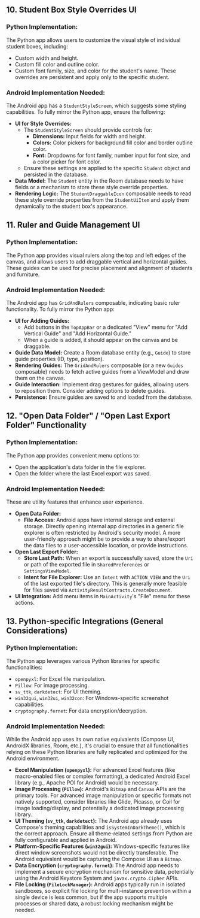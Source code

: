 ## 10. Student Box Style Overrides UI

### Python Implementation:
The Python app allows users to customize the visual style of individual student boxes, including:
*   Custom width and height.
*   Custom fill color and outline color.
*   Custom font family, size, and color for the student's name.
These overrides are persistent and apply only to the specific student.

### Android Implementation Needed:
The Android app has a `StudentStyleScreen`, which suggests some styling capabilities. To fully mirror the Python app, ensure the following:

*   **UI for Style Overrides:**
    *   The `StudentStyleScreen` should provide controls for:
        *   **Dimensions:** Input fields for width and height.
        *   **Colors:** Color pickers for background fill color and border outline color.
        *   **Font:** Dropdowns for font family, number input for font size, and a color picker for font color.
    *   Ensure these settings are applied to the specific `Student` object and persisted in the database.
*   **Data Model:** The `Student` entity in the Room database needs to have fields or a mechanism to store these style override properties.
*   **Rendering Logic:** The `StudentDraggableIcon` composable needs to read these style override properties from the `StudentUiItem` and apply them dynamically to the student box's appearance.

## 11. Ruler and Guide Management UI

### Python Implementation:
The Python app provides visual rulers along the top and left edges of the canvas, and allows users to add draggable vertical and horizontal guides. These guides can be used for precise placement and alignment of students and furniture.

### Android Implementation Needed:
The Android app has `GridAndRulers` composable, indicating basic ruler functionality. To fully mirror the Python app:

*   **UI for Adding Guides:**
    *   Add buttons in the `TopAppBar` or a dedicated "View" menu for "Add Vertical Guide" and "Add Horizontal Guide."
    *   When a guide is added, it should appear on the canvas and be draggable.
*   **Guide Data Model:** Create a Room database entity (e.g., `Guide`) to store guide properties (ID, type, position).
*   **Rendering Guides:** The `GridAndRulers` composable (or a new `Guides` composable) needs to fetch active guides from a ViewModel and draw them on the canvas.
*   **Guide Interaction:** Implement drag gestures for guides, allowing users to reposition them. Consider adding options to delete guides.
*   **Persistence:** Ensure guides are saved to and loaded from the database.

## 12. "Open Data Folder" / "Open Last Export Folder" Functionality

### Python Implementation:
The Python app provides convenient menu options to:
*   Open the application's data folder in the file explorer.
*   Open the folder where the last Excel export was saved.

### Android Implementation Needed:
These are utility features that enhance user experience.

*   **Open Data Folder:**
    *   **File Access:** Android apps have internal storage and external storage. Directly opening internal app directories in a generic file explorer is often restricted by Android's security model. A more user-friendly approach might be to provide a way to share/export the data files to a user-accessible location, or provide instructions.
*   **Open Last Export Folder:**
    *   **Store Last Path:** When an export is successfully saved, store the `Uri` or path of the exported file in `SharedPreferences` or `SettingsViewModel`.
    *   **Intent for File Explorer:** Use an `Intent` with `ACTION_VIEW` and the `Uri` of the last exported file's directory. This is generally more feasible for files saved via `ActivityResultContracts.CreateDocument`.
*   **UI Integration:** Add menu items in `MainActivity`'s "File" menu for these actions.

## 13. Python-specific Integrations (General Considerations)

### Python Implementation:
The Python app leverages various Python libraries for specific functionalities:
*   `openpyxl`: For Excel file manipulation.
*   `Pillow`: For image processing.
*   `sv_ttk`, `darkdetect`: For UI theming.
*   `win32gui`, `win32ui`, `win32con`: For Windows-specific screenshot capabilities.
*   `cryptography.fernet`: For data encryption/decryption.

### Android Implementation Needed:
While the Android app uses its own native equivalents (Compose UI, AndroidX libraries, Room, etc.), it's crucial to ensure that all functionalities relying on these Python libraries are fully replicated and optimized for the Android environment.

*   **Excel Manipulation (`openpyxl`):** For advanced Excel features (like macro-enabled files or complex formatting), a dedicated Android Excel library (e.g., Apache POI for Android) would be necessary.
*   **Image Processing (`Pillow`):** Android's `Bitmap` and `Canvas` APIs are the primary tools. For advanced image manipulation or specific formats not natively supported, consider libraries like Glide, Picasso, or Coil for image loading/display, and potentially a dedicated image processing library.
*   **UI Theming (`sv_ttk`, `darkdetect`):** The Android app already uses Compose's theming capabilities and `isSystemInDarkTheme()`, which is the correct approach. Ensure all theme-related settings from Python are fully configurable and applied in Android.
*   **Platform-Specific Features (`win32gui`):** Windows-specific features like direct window screenshots would not be directly transferable. The Android equivalent would be capturing the Compose UI as a `Bitmap`.
*   **Data Encryption (`cryptography.fernet`):** The Android app needs to implement a secure encryption mechanism for sensitive data, potentially using the Android Keystore System and `javax.crypto.Cipher` APIs.
*   **File Locking (`FileLockManager`):** Android apps typically run in isolated sandboxes, so explicit file locking for multi-instance prevention within a single device is less common, but if the app supports multiple processes or shared data, a robust locking mechanism might be needed.